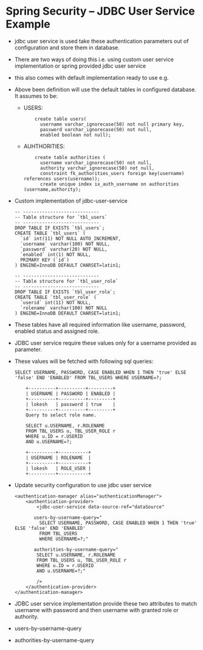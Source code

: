 # Spring Security – JDBC User Service Example

-	jdbc user service is used take these authentication parameters out of configuration and store them in database.
-	There are two ways of doing this i.e. using custom user service implementation or spring provided jdbc user service
-	this also comes with default implementation ready to use e.g.

	<authentication-manager alias="authenticationManager">
		<authentication-provider>
			<jdbc-user-service data-source-ref="dataSource" />
		</authentication-provider>
	</authentication-manager>		
-	Above been definition will use the default tables in configured database. It assumes to be:

	-	USERS:
	
				create table users(
				  username varchar_ignorecase(50) not null primary key,
				  password varchar_ignorecase(50) not null,
				  enabled boolean not null);

	-	AUHTHORITIES:
	
			    create table authorities (
				  username varchar_ignorecase(50) not null,
				  authority varchar_ignorecase(50) not null,
				  constraint fk_authorities_users foreign key(username) references users(username));
				  create unique index ix_auth_username on authorities (username,authority);
		  
-	Custom implementation of jdbc-user-service

		-- ----------------------------
		-- Table structure for `tbl_users`
		-- ----------------------------
		DROP TABLE IF EXISTS `tbl_users`;
		CREATE TABLE `tbl_users` (
		  `id` int(11) NOT NULL AUTO_INCREMENT,
		  `username` varchar(100) NOT NULL,
		  `password` varchar(20) NOT NULL,
		  `enabled` int(1) NOT NULL,
		  PRIMARY KEY (`id`)
		) ENGINE=InnoDB DEFAULT CHARSET=latin1;	
		
		-- ----------------------------
		-- Table structure for `tbl_user_role`
		-- ----------------------------
		DROP TABLE IF EXISTS `tbl_user_role`;
		CREATE TABLE `tbl_user_role` (
		  `userid` int(11) NOT NULL,
		  `rolename` varchar(100) NOT NULL
		) ENGINE=InnoDB DEFAULT CHARSET=latin1;
		
		
-	These tables have all required information like username, password, enabled status and assigned role. 
-	JDBC user service require these values only for a username provided as parameter.
-	These values will be fetched with following sql queries:		

		SELECT USERNAME, PASSWORD, CASE ENABLED WHEN 1 THEN 'true' ELSE 'false' END 'ENABLED' FROM TBL_USERS WHERE USERNAME=?;

			+----------+----------+---------+
			| USERNAME | PASSWORD | ENABLED |
			+----------+----------+---------+
			| lokesh   | password | true    |
			+----------+----------+---------+
			Query to select role name.

			SELECT u.USERNAME, r.ROLENAME
			FROM TBL_USERS u, TBL_USER_ROLE r
			WHERE u.ID = r.USERID
			AND u.USERNAME=?;

			+----------+-----------+
			| USERNAME | ROLENAME  |
			+----------+-----------+
			| lokesh   | ROLE_USER |
			+----------+-----------+
-	Update security configuration to use jdbc user service
		
		
		<authentication-manager alias="authenticationManager">
			<authentication-provider>
				<jdbc-user-service data-source-ref="dataSource"
		 
			   users-by-username-query="
				 SELECT USERNAME, PASSWORD, CASE ENABLED WHEN 1 THEN 'true' ELSE 'false' END 'ENABLED'
				 FROM TBL_USERS
				 WHERE USERNAME=?;"
		 
			   authorities-by-username-query="
				SELECT u.USERNAME, r.ROLENAME
				FROM TBL_USERS u, TBL_USER_ROLE r
				WHERE u.ID = r.USERID
				AND u.USERNAME=?;"
		 
				/>
			</authentication-provider>
		</authentication-manager>
		
-	JDBC user service implementation provide these two attributes to match username with password and then username with granted role or authority.
-	users-by-username-query
-	authorities-by-username-query

